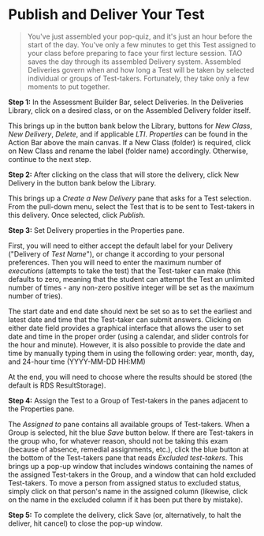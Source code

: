 <!--
created_at: 2015-05-15
authors:         
    - "Ben Angel"    
--> 

# Publish and Deliver Your Test

>You've just assembled your pop-quiz, and it's just an hour before the start of the day. You've only a few minutes to get this Test assigned to your class before preparing to face your first lecture session. TAO saves the day through its assembled Delivery system. Assembled Deliveries govern when and how long a Test will be taken by selected individual or groups of Test-takers. Fortunately, they take only a few moments to put together.

**Step 1:**  In the Assessment Builder Bar, select Deliveries. In the Deliveries Library, click on a desired class, or on the Assembled Delivery folder itself.

This brings up in the button bank below the Library, buttons for *New Class*, *New Delivery*, *Delete*, and if applicable *LTI*. *Properties* can be found in the Action Bar above the main canvas. If a New Class (folder) is required, click on New Class and rename the label (folder name) accordingly. Otherwise, continue to the next step.

**Step 2:** After clicking on the class that will store the delivery, click New Delivery in the button bank below the Library.

This brings up a *Create a New Delivery* pane that asks for a Test selection. From the pull-down menu, select the Test that is to be sent to Test-takers in this delivery. Once selected, click *Publish*.

**Step 3:** Set Delivery properties in the Properties pane.

First, you will need to either accept the default label for your Delivery ("Delivery of *Test Name*"), or change it according to your personal preferences. Then you will need to enter the maximum number of *executions* (attempts to take the test) that the Test-taker can make (this defaults to zero, meaning that the student can attempt the Test an unlimited number of times - any non-zero positive integer will be set as the maximum number of tries).

The start date and end date should next be set so as to set the earliest and latest date and time that the Test-taker can submit answers. Clicking on either date field provides a graphical interface that allows the user to set date and time in the proper order (using a calendar, and slider controls for the hour and minute). However, it is also possible to provide the date and time by manually typing them in using the following order: year, month, day, and 24-hour time (YYYY-MM-DD HH:MM)

At the end, you will need to choose where the results should be stored (the default is RDS ResultStorage).

**Step 4:** Assign the Test to a Group of Test-takers in the panes adjacent to the Properties pane.

The *Assigned to* pane contains all available groups of Test-takers. When a Group is selected, hit the blue *Save* button below. If there are Test-takers in the group who, for whatever reason, should not be taking this exam (because of absence, remedial assignments, etc.), click the blue button at the bottom of the Test-takers pane that reads *Excluded test-takers*. This brings up a pop-up window that includes windows containing the names of the assigned Test-takers in the Group, and a window that can hold excluded Test-takers. To move a person from assigned status to excluded status, simply click on that person's name in the assigned column (likewise, click on the name in the excluded column if it has been put there by mistake). 

**Step 5:** To complete the delivery, click Save (or, alternatively, to halt the deliver, hit cancel) to close the pop-up window.
